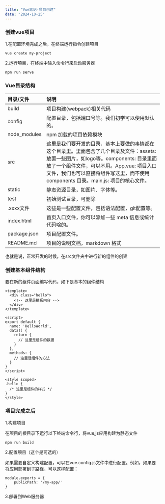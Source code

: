 ```yaml
---
title: "Vue笔记-项目创建"
date: "2024-10-25"
---
```


### 创建vue项目

1.在配置环境完成之后，在终端运行指令创建项目

`vue create my-project`

2.运行项目，在终端中输入命令行来启动服务器

`npm run serve`

### Vue目录结构

| 目录/文件    | 说明                                                         |
| :----------- | :----------------------------------------------------------- |
| build        | 项目构建(webpack)相关代码                                    |
| config       | 配置目录，包括端口号等。我们初学可以使用默认的。             |
| node_modules | npm 加载的项目依赖模块                                       |
| src          | 这里是我们要开发的目录，基本上要做的事情都在这个目录里。里面包含了几个目录及文件：assets: 放置一些图片，如logo等。components: 目录里面放了一个组件文件，可以不用。App.vue: 项目入口文件，我们也可以直接将组件写这里，而不使用 components 目录。main.js: 项目的核心文件。 |
| static       | 静态资源目录，如图片、字体等。                               |
| test         | 初始测试目录，可删除                                         |
| .xxxx文件    | 这些是一些配置文件，包括语法配置，git配置等。                |
| index.html   | 首页入口文件，你可以添加一些 meta 信息或统计代码啥的。       |
| package.json | 项目配置文件。                                               |
| README.md    | 项目的说明文档，markdown 格式                                |

也就是说，正常开发的时候，在src文件夹中进行新的组件的创建

### 创建基本组件结构

要在新的组件页面编写代码，如下是基本的组件结构

```
<template>
  <div class="hello">
    <!-- 这里是模板内容 -->
  </div>
</template>

<script>
export default {
  name: 'HelloWorld',
  data() {
    return {
      // 这里是组件的数据
    }
  },
  methods: {
    // 这里是组件的方法
  }
}
</script>

<style scoped>
.hello {
  /* 这里是组件的样式 */
}
</style>
```

### 项目完成之后

1.构建项目

在项目的根目录下运行以下终端命令行，将vue,js应用构建为静态文件

`npm run build`

2.配置项目（这个是可选的）

如果需要自定义构建配置，可以在vue.config.js文件中进行配置。例如，如果要将应用部署到子路径，可以这样配置：

```
module.exports = {
	publicPath: '/my-app/'
}
```

3.部署到Web服务器
